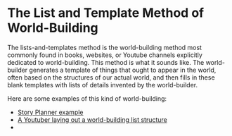# The List and Template Method of World-Building

The lists-and-templates method is the world-building method most commonly found in books, websites, or Youtube channels explicitly dedicated to world-building. This method is what it sounds like. The world-builder generates a template of things that ought to appear in the world, often based on the structures of our actual world, and then fills in these blank templates with lists of details invented by the world-builder.

Here are some examples of this kind of world-building:

- [Story Planner example](https://www.storyplanner.com/story/plan/world-building-detailed-plan)
- [A Youtuber laying out a world-building list structure](https://www.youtube.com/watch?v=aSkrkXlundM)
- 



